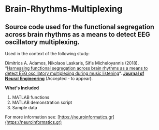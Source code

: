 # Brain-Rhythms-Multiplexing
## Source code used for the functional segregation across brain rhythms as a means to detect EEG oscillatory multiplexing.

Used in the context of the following study:

Dimitrios A. Adamos, Nikolaos Laskaris, Sifis Micheloyannis (2018). “[Harnessing functional segregation across brain rhythms as a means to detect EEG oscillatory multiplexing during music listening](http://iopscience.iop.org/article/10.1088/1741-2552/aaac36)“. [**Journal of Neural Engineering**](http://iopscience.iop.org/journal/1741-2552) (Accepted - to appear). 

**What's Included**
1. MATLAB functions
2. MATLAB demonstration script 
3. Sample data 

For more information see: [https://neuroinformatics.gr](https://neuroinformatics.gr)
